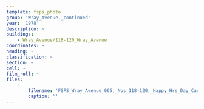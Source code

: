 ```yaml
---
template: fsps_photo
group: 'Wray_Avenue,_continued'
year: '1978'
description: ~
buildings:
    - Wray_Avenue/118-120_Wray_Avenue
coordinates: ~
heading: ~
classification: ~
section: ~
cell: ~
film_roll: ~
files:
    -
        filename: 'FSPS_Wray_Avenue_065,_Nos_118-120,_Happy_Hrs_Day_Care_Centre,_10-2-A,_1978.png'
        caption: ''
---
```

